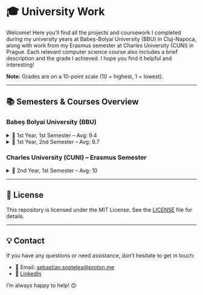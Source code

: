 # 🎓 University Work

Welcome! Here you’ll find all the projects and coursework I completed during my university years at Babeș-Bolyai University (BBU) in Cluj-Napoca, along with work from my Erasmus semester at Charles University (CUNI) in Prague. Each relevant computer science course also includes a brief description and the grade I achieved. I hope you find it helpful and interesting!  

**Note:** Grades are on a 10-point scale (10 = highest, 1 = lowest).  

---

## 📚 Semesters & Courses Overview

### Babeș Bolyai University (BBU)

<details>
  <summary>📝 1st Year, 1st Semester – Avg: 9.4</summary>
  <ul>
    <li>
      <details>
        <summary>🧮 Algebra – Grade: 9</summary>
        <strong>- Short Description:</strong> Covered the basics of linear algebra and introductory cryptography concepts.<br>
        <strong>- Coursework:</strong> <a href="https://github.com/dosqas/bbu-cuni-uni-projects/tree/master/yr1-sem1/algebra">GitHub</a><br>
        <strong>- Contents:</strong>
        <ul>
          <li>Simple project generating all possible binary echelon matrices.</li>
        </ul>
      </details>
    </li>
    <li>
      <details>
        <summary>📈 Mathematical Analysis – Grade: 10</summary>
        <strong>- Short Description:</strong> Learned fundamental concepts of differential and integral calculus for functions of one or several real variables, with applications in optimization and data science.<br>
        <strong>- Coursework:</strong> <a href="https://github.com/dosqas/bbu-cuni-uni-projects/tree/master/yr1-sem1/analysis">GitHub</a><br>
        <strong>- Contents:</strong>
        <ul>
          <li>Implemented numerical methods, ML models, and visualizations (p-norms, trapezoidal integration, Ridge Regression).</li>
          <li>Analyzed quadratic forms with gradient plots for minima, maxima, and saddle points.</li>
        </ul>
      </details>
    </li>
    <li>
      <details>
        <summary>💽 Computer Systems Architecture – Grade: 8</summary>
        <strong>- Short Description:</strong> Gained an understanding of 80x86 architecture and assembly programming, covering data representation, instructions, and memory management.<br>
        <strong>- Coursework:</strong> <a href="https://github.com/dosqas/bbu-cuni-uni-projects/tree/master/yr1-sem1/computer-systems-architecture">GitHub</a><br>
        <strong>- Contents:</strong>
        <ul>
          <li>Exercised with registers, memory, and low-level operations through simple .asm programs close to hardware.</li>
        </ul>
      </details>
    </li>
    <li>
      <details>
        <summary>🖥️ Fundamentals of Programming – Grade: 10</summary>
        <strong>- Short Description:</strong> Learned Python programming fundamentals, procedural and object-oriented programming, modular design, testing, and software design principles.<br>
        <strong>- Coursework:</strong> <a href="https://github.com/dosqas/bbu-cuni-uni-projects/tree/master/yr1-sem1/fundamentals-of-programming">GitHub</a><br>
        <strong>- Contents:</strong>
        <ul>
          <li>Designed and implemented layered applications using modular architecture, including repositories, services, and UI layers, with support for different storage types.</li>
          <li>Developed and applied general algorithms for searching, sorting, filtering, and statistics, along with undo/redo functionality using the Command pattern.</li>
          <li>Built menu-driven console applications with proper exception handling, input validation, and persistent storage for various data models.</li>
        </ul>
      </details>
    </li>
    <li>
      <details>
        <summary>📊 Computational Logic – Grade: 10</summary>
        <strong>- Short Description:</strong> Studied number systems, logic (propositional & predicate), Boolean algebra, and design/simplification of logic circuits.<br>
      </details>
    </li>
  </ul>
</details>

<details>
  <summary>📜 1st Year, 2nd Semester – Avg: 9.7</summary>
  <ul>
    <li>
      <details>
        <summary>🔢 Advanced Methods for Solving Mathematical and Algorithmic Problems – Grade: 10</summary>
        <strong>- Short Description:</strong> Studied and implemented fundamental algorithms, data structures, graph algorithms, dynamic programming, and applied mathematical methods in computer science.<br>
        <strong>- Coursework:</strong> <a href="https://github.com/dosqas/bbu-cuni-uni-projects/tree/master/yr1-sem2/advanced-methods-for-solving-mathematical-and-algorithmic-problems">GitHub</a><br>
        <strong>- Contents:</strong>
        <ul>
          <li>Very simple project generating the 17 roots of unity.</li>
        </ul>
      </details>
    </li>
    <li>
      <details>
        <summary>🗂️ Data Structures and Algorithms – Grade: 9</summary>
        <strong>- Short Description:</strong> Learned and implemented a wide range of data structures and abstract data types (arrays, linked lists, heaps, hash tables, trees, ADTs) while analyzing their complexities, operations, and real-world applications.<br>
        <strong>- Coursework:</strong> <a href="https://github.com/dosqas/bbu-cuni-uni-projects/tree/master/yr1-sem2/data-structures-and-algorithms">GitHub</a><br>
        <strong>- Contents:</strong>
        <ul>
          <li>Implemented various Abstract Data Types (ADTs) in C++ using given data structures, respecting interfaces, and analyzing algorithm complexities.</li>
        </ul>
      </details>
    </li>
    <li>
      <details>
        <summary>🌀 Dynamical Systems – Grade: 10</summary>
        <strong>- Short Description:</strong> Studied and practiced differential equations and dynamical systems, including linear and nonlinear equations, stability analysis, phase portraits, and numerical methods (Euler, Runge-Kutta).<br>
        <strong>- Coursework:</strong> <a href="https://github.com/dosqas/bbu-cuni-uni-projects/tree/master/yr1-sem2/dynamical-systems">GitHub</a><br>
        <strong>- Contents:</strong>
        <ul>
          <li>Solved various differential equations and dynamical systems problems from the course folder using Maple for computations, visualizations, and analysis.</li>
        </ul>
      </details>
    </li>
    <li>
      <details>
        <summary>🌐 Graph Algorithms – Grade: 10</summary>
        <strong>- Short Description:</strong> Studied graph theory concepts, algorithms, and applications (connectivity, shortest paths, MSTs, NP-complete problems, flows, matchings).<br>
        <strong>- Coursework:</strong> <a href="https://github.com/dosqas/bbu-cuni-uni-projects/tree/master/yr1-sem2/graph-algorithms">GitHub</a><br>
        <strong>- Contents:</strong>
        <ul>
          <li>Solved various graph problems, including graph coloring, shortest/longest path, minimum-cost, and related algorithmic challenges. Mainly in Python.</li>
        </ul>
      </details>
    </li>
    <li>
      <details>
        <summary>🖱️ Object Oriented Programming – Grade: 10</summary>
        <strong>- Short Description:</strong> Learned and applied C/C++ fundamentals, modular programming, OOP, templates/STL, inheritance, polymorphism, RAII, GUI development with Qt, event-driven programming, and design patterns.<br>
        <strong>- Coursework:</strong> <a href="https://github.com/dosqas/bbu-cuni-uni-projects/tree/master/yr1-sem2/object-oriented-programming">GitHub</a><br>
        <strong>- Contents:</strong>
        <ul>
          <li>Resolved assignments by creating C/C++ programs, including console apps with menus, Qt GUI applications, and implementations of OOP concepts, design patterns, templates, and STL containers.</li>
        </ul>
      </details>
    </li>
    <li>
      <details>
        <summary>💻 Operating Systems – Grade: 10</summary>
        <strong>- Short Description:</strong> Grasped operating system concepts, Unix/Windows commands, shell programming with sed, grep, awk, and Bash, processes and threads in C, memory and file management, I/O operations, concurrency, and kernel architectures.<br>
        <strong>- Coursework:</strong> <a href="https://github.com/dosqas/bbu-cuni-uni-projects/tree/master/yr1-sem2/operating-systems">GitHub</a><br>
        <strong>- Contents:</strong>
        <ul>
          <li>Contains lab work related to processes, file management, grep, sed awk and Bash.</li>
        </ul>
      </details>
    </li>
    <li>
      <details>
        <summary>📐 Geometry – Grade: 9</summary>
        <strong>- Short Description:</strong> Studied vector algebra, analytic geometry, curves and surfaces, conics and quadrics, and plane/space transformations, including vector, dot, and cross products, projections, symmetries, and homogeneous coordinate transformations.<br>
      </details>
    </li>
  </ul>
</details>


### Charles University (CUNI) – Erasmus Semester
<details>
  <summary>📖 2nd Year, 1st Semester – Avg: 10</summary>
  <ul>
    <li>
      <details>
        <summary>📗 Programming in C# Language – Grade: 10</summary>
        <strong>- Short Description:</strong> In-depth C# course covering managed code, OOP, memory management, generics, delegates/events, and key .NET features.<br>
        <strong>- Coursework:</strong> <a href="https://github.com/dosqas/bbu-cuni-uni-projects/tree/master/yr2-sem1/csharp-programming">GitHub</a><br>
        <strong>- Contents:</strong>
        <ul>
          <li>Contains completed C# assignments, including console apps with complex algorithms and challenges that exercise different parts of the language.</li>
        </ul>
      </details>
    </li>
    <li>
      <details>
        <summary>🧬 Evolutionary Algorithms – Grade: 10</summary>
        <strong>- Short Description:</strong> Covered evolutionary computation and genetic algorithms, including population models, selection, mutation, crossover, schema theorem, probabilistic analysis, and classifier systems with learning algorithms.<br>
        <strong>- Coursework:</strong> <a href="https://github.com/dosqas/bbu-cuni-uni-projects/tree/master/yr2-sem1/evolutionary-algorithms">GitHub</a><br>
        <strong>- Contents:</strong>
        <ul>
          <li>Contains only the first assignment: a Python implementation of a simple genetic algorithm, solving OneMax and alternating 1s/0s problems, with experiments on different mutation and crossover settings.</li>
        </ul>
      </details>
    </li>
    <li>
      <details>
        <summary>☕ Programming in Java Language – Grade: 10</summary>
        <strong>- Short Description:</strong> Covers Java fundamentals: syntax, classes and inheritance, interfaces, exception handling, memory management, JVM, threads, and standard libraries for files, collections, and networking.<br>
        <strong>- Coursework:</strong> <a href="https://github.com/dosqas/bbu-cuni-uni-projects/tree/master/yr2-sem1/java-programming">GitHub</a><br>
        <strong>- Contents:</strong>
        <ul>
          <li>Contains Java applications built mainly with Maven, including a Brainfuck interpreter, exercises on threads, multithreading, ForkJoinPools, and various tasks exploring Java features.</li>
        </ul>
      </details>
    </li>
    <li>
      <details>
        <summary>🌎 Introduction to Networking – Grade: 10</summary>
        <strong>- Short Description:</strong> Touched networking fundamentals in-depth, OSI/TCP-IP models, addressing and routing, transport and application protocols, network security, media layers (Ethernet/Wi-Fi), and basic web development (HTML/CSS).<br>
        <strong>- Coursework:</strong> <a href="https://github.com/dosqas/bbu-cuni-uni-projects/tree/master/yr2-sem1/networking">GitHub</a><br>
        <strong>- Contents:</strong>
        <ul>
          <li>Contains my simple static web project, which I completed on the topic of Prague.</li>
        </ul>
      </details>
    </li>
    <li>
      <details>
        <summary>🔗 Functional Programming – Grade: 10</summary>
        <strong>- Short Description:</strong> Covers Haskell and functional programming: lambda calculus, types, higher-order and recursive functions, data structures, type inference, polymorphism, and monads.<br>
      </details>
    </li>
    <li>
      <details>
        <summary>🗄️ Database Systems – Grade: 10</summary>
        <strong>- Short Description:</strong> Covers data modeling and databases: conceptual and logical models, relational model with SQL, transactions, non-relational databases, unstructured data, file formats, and database architectures.<br>
      </details>
    </li>
    <li>
      <details>
        <summary>🤖 Elements of AI – Grade: 10</summary>
        <strong>- Short Description:</strong> Online course on AI basics, problem solving, machine learning, neural networks, and real-world applications.<br>
      </details>
    </li>
    <li>
      <details>
        <summary>⚖️ Ethics of AI – Grade: 10</summary>
        <strong>- Short Description:</strong> Online course covering AI ethics, including non-maleficence, accountability, transparency, human rights, fairness, and practical applications.<br>
      </details>
    </li>
  </ul>
</details>

---

## 📄 License

This repository is licensed under the MIT License. See the [LICENSE](LICENSE) file for details.

---

## 💡 Contact

If you have any questions or need assistance, don’t hesitate to get in touch:  
- 📧 Email: [sebastian.soptelea@proton.me](mailto:sebastian.soptelea@proton.me)  
- 🔗 [LinkedIn](https://www.linkedin.com/in/sebastian-soptelea/)

I’m always happy to help! 😊
